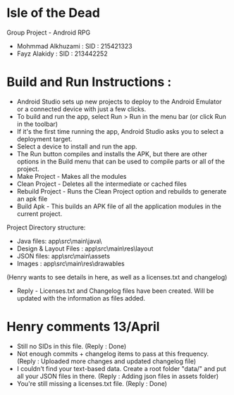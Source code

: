 # Isle of the Dead

Group Project - Android RPG

- Mohmmad Alkhuzami : SID : 215421323
- Fayz Alakidy : SID : 213442252

# Build and Run Instructions :

- Android Studio sets up new projects to deploy to the Android Emulator or a connected device with just a few clicks.
- To build and run the app, select Run > Run in the menu bar (or click Run  in the toolbar)
- If it's the first time running the app, Android Studio asks you to select a deployment target. 
- Select a device to install and run the app.
- The Run  button compiles and installs the APK, but there are other options in the Build menu that can be used to compile parts or all of the project.
- Make Project - Makes all the modules
- Clean Project - Deletes all the intermediate or cached files
- Rebuild Project - Runs the Clean Project option and rebuilds to generate an apk file
- Build Apk - This builds an APK file of all the application modules in the current project.

Project Directory structure:
- Java files:       app\src\main\java\
- Design & Layout Files :     app\src\main\res\layout
- JSON files:      app\src\main\assets
- Images : app\src\main\res\drawables

(Henry wants to see details in here, as well as a licenses.txt and changelog)

- Reply - Licenses.txt and Changelog files have been created. Will be updated with the information as files added.

# Henry comments 13/April
- Still no SIDs in this file. (Reply : Done)
- Not enough commits + changelog items to pass at this frequency. (Reply : Uploaded more changes and updated changelog file)
- I couldn't find your text-based data. Create a root folder "data/" and put all your JSON files in there. (Reply : Adding json files in assets folder)
- You're still missing a licenses.txt file.  (Reply : Done) 
